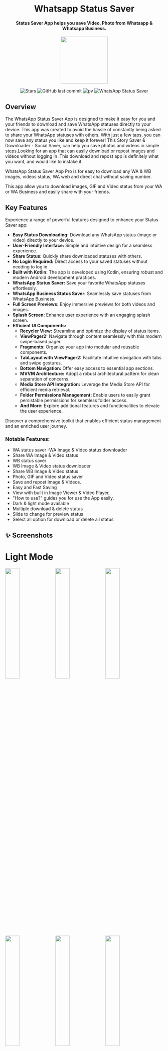 <h1 align="center">Whatsapp Status Saver</h1>

<h4 align="center">Status Saver App helps you save Video, Photo from Whatsapp & Whatsapp Business.</h4>

<div align="center">

<img src="https://i.ibb.co/Bth8YNF/unnamed.png" height="150" />


![Stars](https://img.shields.io/github/stars/SultanAyubi360/Whatsapp-Status-Saver)
![GitHub last commit](https://img.shields.io/github/last-commit/SultanAyubi360/Whatsapp-Status-Saver)
![pv](https://pageview.vercel.app/?github_user=Whatsapp-Status-Saver)
![WhatsApp Status Saver](https://img.shields.io/badge/WhatsApp-Status%20Saver-brightgreen)

</div>


## Overview
The WhatsApp Status Saver App is designed to make it easy for you and your friends to download and save WhatsApp statuses directly to your device. This app was created to avoid the hassle of constantly being asked to share your WhatsApp statuses with others. With just a few taps, you can now save any status you like and keep it forever!
This Story Saver & Downloader - Social Saver, can help you save photos and videos in simple steps.Looking for an app that can easily download or repost images and videos without logging in .This download and repost app is definitely what you want, and would like to instake it.

WhatsApp Status Saver App Pro is for easy to download any WA & WB images, videos status, WA web and direct chat without saving number.

This app allow you to download images, GIF and Video status from your WA or WA Business and easily share with your friends.

## Key Features

Experience a range of powerful features designed to enhance your Status Saver app:

- **Easy Status Downloading:** Download any WhatsApp status (image or video) directly to your device.
- **User-Friendly Interface:** Simple and intuitive design for a seamless experience.
- **Share Status:** Quickly share downloaded statuses with others.
- **No Login Required:** Direct access to your saved statuses without needing to log in.
- **Built with Kotlin:** The app is developed using Kotlin, ensuring robust and modern Android development practices.
- **WhatsApp Status Saver:** Save your favorite WhatsApp statuses effortlessly.
- **WhatsApp Business Status Saver:** Seamlessly save statuses from WhatsApp Business.
- **Full Screen Previews:** Enjoy immersive previews for both videos and images.
- **Splash Screen:** Enhance user experience with an engaging splash screen.
- **Efficient UI Components:**
   - **Recycler View:** Streamline and optimize the display of status items.
   - **ViewPager2:** Navigate through content seamlessly with this modern swipe-based pager.
   - **Fragments:** Organize your app into modular and reusable components.
   - **TabLayout with ViewPager2:** Facilitate intuitive navigation with tabs and swipe gestures.
   - **Bottom Navigation:** Offer easy access to essential app sections.
   - **MVVM Architecture:** Adopt a robust architectural pattern for clean separation of concerns.
   - **Media Store API Integration:** Leverage the Media Store API for efficient media retrieval.
   - **Folder Permissions Management:** Enable users to easily grant persistable permissions for seamless folder access.
   - **And More:** Explore additional features and functionalities to elevate the user experience.

Discover a comprehensive toolkit that enables efficient status management and an enriched user journey.

### Notable Features:
- WA status saver
  -WA Image & Video status downloader
- Share WA Image & Video status
- WB status saver
- WB Image & Video status downloader
- Share WB Image & Video status
- Photo, GIF and Video status saver
- Save and repost Image & Videos.
- Easy and Fast Saving
- View with built in Image Viewer & Video Player,
- "How to use?" guides you for use the App easily.
- Dark & light mode available
- Multiple download & delete status
- Slide to change for preview status
- Select all option for download or delete all status

## ✨ Screenshots

# Light Mode

<kbd>
  <img src="https://i.ibb.co/n6GXQK4/Whats-App-Image-2025-01-16-at-3-38-31-PM.jpg" width=30% height=30%/>
  <img src="https://i.ibb.co/9bPs4NJ/Whats-App-Image-2025-01-16-at-3-38-30-PM.jpg" width=30% height=30%/>
  <img src="https://i.ibb.co/TK3rQ5x/Whats-App-Image-2025-01-16-at-3-38-30-PM-1.jpg" width=30% height=30%/>
  <img src="https://i.ibb.co/6YQWfKh/Whats-App-Image-2025-01-16-at-3-38-29-PM.jpg" width=30% height=30%/>
  <img src="https://i.ibb.co/cctQffp/Whats-App-Image-2025-01-16-at-3-38-28-PM.jpg" width=30% height=30%/>
  <img src="https://i.ibb.co/T2H9G98/Whats-App-Image-2025-01-16-at-3-38-29-PM-1.jpg" width=30% height=30%/>
</kbd>

# Dark Mode

<kbd>
  <img src="https://i.ibb.co/qyyNfFD/Whats-App-Image-2025-01-16-at-3-38-34-PM.jpg" width=30% height=30%/>
  <img src="https://i.ibb.co/tYn9fBr/Whats-App-Image-2025-01-16-at-3-38-33-PM.jpg" width=30% height=30%/>
  <img src="https://i.ibb.co/gDn8Lmt/Whats-App-Image-2025-01-16-at-3-38-32-PM.jpg" width=30% height=30%/>
  <img src="https://i.ibb.co/3dcJMNS/Whats-App-Image-2025-01-16-at-3-38-32-PM-1.jpg" width=30% height=30%/>
  <img src="https://i.ibb.co/w4ZTch6/Whats-App-Image-2025-01-16-at-3-38-32-PM-2.jpg" width=30% height=30%/>
  <img src="https://i.ibb.co/TKLHtfn/Whats-App-Image-2025-01-16-at-3-38-31-PM.jpg" width=30% height=30%/>
</kbd>



### How to Use (Status)?
1 - Check the Desired Status / Story...

2 - Open App, Click on any Status to View or Use Multi Selection...

3 - Click the Save Button...

The Status is Instantly saved to your Gallery! 😉😃

### Disclaimer about the usage of Social Saver app:

According to the Whatsapp user copyright procedures, you need to get permission from the owner of that Whatsapp if you want to repost them
We are not responsible for any intellectual property violation that results from an unauthorized repost of a video or photo fetched from social media using Story Saver & Downloader .
Social Saver app is not associated with Whatsapp

## :heart: Support My Projects
However, if you get some profit from this or just want to encourage me to continue creating stuff, there are few ways you can do it. :coffee: :hamburger: :fries: :apple:

* Starring: You may give a star or share the projects you like.

### Find this useful? ❤️

Support it by joining stargazers to this. ⭐

Also, [follow me on GitHub](https://github.com/SultanAyubi360) for my next creations! 🤩

